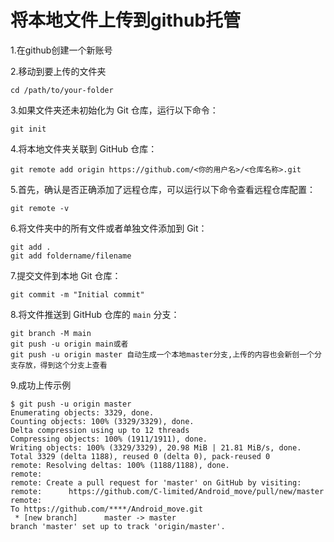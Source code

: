 # 将本地文件上传到github托管

1.在github创建一个新账号

2.移动到要上传的文件夹

```
cd /path/to/your-folder
```

3.如果文件夹还未初始化为 Git 仓库，运行以下命令：

```
git init
```

4.将本地文件夹关联到 GitHub 仓库：

```
git remote add origin https://github.com/<你的用户名>/<仓库名称>.git
```

5.首先，确认是否正确添加了远程仓库，可以运行以下命令查看远程仓库配置：

```
git remote -v
```

6.将文件夹中的所有文件或者单独文件添加到 Git：

```
git add .
git add foldername/filename
```

7.提交文件到本地 Git 仓库：

```
git commit -m "Initial commit"
```

8.将文件推送到 GitHub 仓库的 `main` 分支：

```
git branch -M main
git push -u origin main或者
git push -u origin master 自动生成一个本地master分支,上传的内容也会新创一个分支存放，得到这个分支上查看
```

9.成功上传示例

```
$ git push -u origin master
Enumerating objects: 3329, done.
Counting objects: 100% (3329/3329), done.
Delta compression using up to 12 threads
Compressing objects: 100% (1911/1911), done.
Writing objects: 100% (3329/3329), 20.98 MiB | 21.81 MiB/s, done.
Total 3329 (delta 1188), reused 0 (delta 0), pack-reused 0
remote: Resolving deltas: 100% (1188/1188), done.
remote:
remote: Create a pull request for 'master' on GitHub by visiting:
remote:      https://github.com/C-limited/Android_move/pull/new/master
remote:
To https://github.com/****/Android_move.git
 * [new branch]      master -> master
branch 'master' set up to track 'origin/master'.

```

